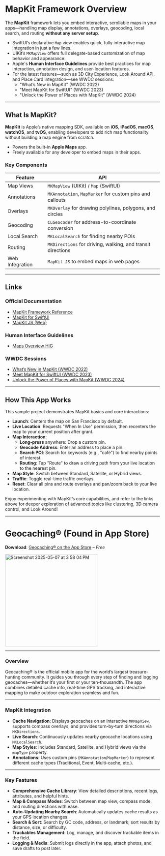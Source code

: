# MapKit Framework Overview

The **MapKit** framework lets you embed interactive, scrollable maps in your apps—handling map display, annotations, overlays, geocoding, local search, and routing **without any server setup**.

- SwiftUI’s declarative `Map` view enables quick, fully interactive map integration in just a few lines.
- UIKit’s `MKMapView` offers full delegate-based customization of map behavior and appearance.
- Apple's **Human Interface Guidelines** provide best practices for map interaction, annotation design, and user-location features.
- For the latest features—such as 3D City Experience, Look Around API, and Place Card integration—see WWDC sessions:
  - "What’s New in MapKit" (WWDC 2022)
  - "Meet MapKit for SwiftUI" (WWDC 2023)
  - "Unlock the Power of Places with MapKit" (WWDC 2024)

---

## What Is MapKit?

**MapKit** is Apple’s native mapping SDK, available on **iOS**, **iPadOS**, **macOS**, **watchOS**, and **tvOS**, enabling developers to add rich map functionality without building a map engine from scratch.

- Powers the built-in **Apple Maps** app.
- Freely available for any developer to embed maps in their apps.

### Key Components

| Feature | API |
|---------|-----|
| Map Views | `MKMapView` (UIKit) / `Map` (SwiftUI) |
| Annotations | `MKAnnotation`, `MapMarker` for custom pins and callouts |
| Overlays | `MKOverlay` for drawing polylines, polygons, and circles |
| Geocoding | `CLGeocoder` for address-to-coordinate conversion |
| Local Search | `MKLocalSearch` for finding nearby POIs |
| Routing | `MKDirections` for driving, walking, and transit directions |
| Web Integration | `MapKit JS` to embed maps in web pages |

---

## Links

### Official Documentation

- [MapKit Framework Reference](https://developer.apple.com/documentation/mapkit)
- [MapKit for SwiftUI](https://developer.apple.com/documentation/mapkit/mapkit-for-swiftui)
- [MapKit JS (Web)](https://developer.apple.com/documentation/mapkitjs)

### Human Interface Guidelines

- [Maps Overview HIG](https://developer.apple.com/design/human-interface-guidelines/maps)

### WWDC Sessions

- [What’s New in MapKit (WWDC 2022)](https://developer.apple.com/videos/play/wwdc2022/10035/)
- [Meet MapKit for SwiftUI (WWDC 2023)](https://developer.apple.com/videos/play/wwdc2023/10043/)
- [Unlock the Power of Places with MapKit (WWDC 2024)](https://developer.apple.com/videos/play/wwdc2024/10097/)

---

## How This App Works

This sample project demonstrates MapKit basics and core interactions:

- **Launch**: Centers the map on San Francisco by default.
- **Live Location**: Requests "When In Use" permission, then recenters the map to your current position after grant.
- **Map Interaction**:
  - **Long-press** anywhere: Drop a custom pin.
  - **Geocode Address**: Enter an address to place a pin.
  - **Search POI**: Search for keywords (e.g., "café") to find nearby points of interest.
  - **Routing**: Tap "Route" to draw a driving path from your live location to the nearest pin.
- **Map Style**: Switch between Standard, Satellite, or Hybrid views.
- **Traffic**: Toggle real-time traffic overlays.
- **Reset**: Clear all pins and route overlays and pan/zoom back to your live location.

Enjoy experimenting with MapKit’s core capabilities, and refer to the links above for deeper exploration of advanced topics like clustering, 3D camera control, and Look Around!

---

# Geocaching® (Found in App Store)

**Download**: [Geocaching® on the App Store](https://apps.apple.com/us/app/geocaching/id329541503?uo=2) – *Free*


<img width="300" alt="Screenshot 2025-05-07 at 3 58 04 PM" src="https://github.com/user-attachments/assets/99824781-552b-4aaf-a0c9-c9b2fc7d249f" />

---

### Overview

Geocaching® is the official mobile app for the world’s largest treasure-hunting community. It guides you through every step of finding and logging geocaches—whether it’s your first or your ten-thousandth. The app combines detailed cache info, real-time GPS tracking, and interactive mapping to make outdoor exploration seamless and fun.

---

### MapKit Integration

- **Cache Navigation**: Displays geocaches on an interactive `MKMapView`, supports compass overlays, and provides turn-by-turn directions via `MKDirections`.
- **Live Search**: Continuously updates nearby geocache locations using `MKLocalSearch`.
- **Map Styles**: Includes Standard, Satellite, and Hybrid views via the `mapType` property.
- **Annotations**: Uses custom pins (`MKAnnotation`/`MapMarker`) to represent different cache types (Traditional, Event, Multi-cache, etc.).

---

### Key Features

- **Comprehensive Cache Library**: View detailed descriptions, recent logs, attributes, and helpful hints.
- **Map & Compass Modes**: Switch between map view, compass mode, and routing directions with ease.
- **Auto-Updating Nearby Search**: Automatically updates cache results as your GPS location changes.
- **Search & Sort**: Search by GC code, address, or landmark; sort results by distance, size, or difficulty.
- **Trackables Management**: Log, manage, and discover trackable items in the field.
- **Logging & Media**: Submit logs directly in the app, attach photos, and save drafts to post later.
